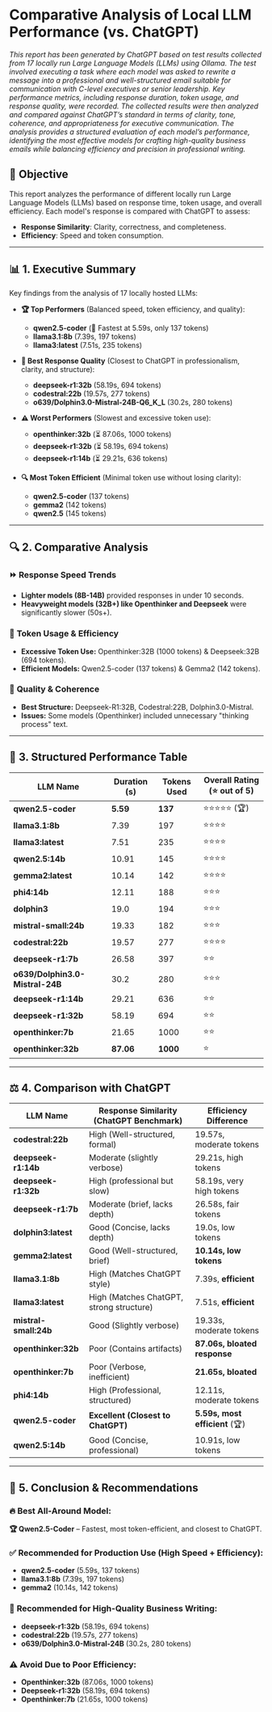 # Comparative Analysis of Local LLM Performance (vs. ChatGPT)
*This report has been generated by ChatGPT based on test results collected from 17 locally run Large Language Models (LLMs) using Ollama. The test involved executing a task where each model was asked to rewrite a message into a professional and well-structured email suitable for communication with C-level executives or senior leadership. Key performance metrics, including response duration, token usage, and response quality, were recorded. The collected results were then analyzed and compared against ChatGPT’s standard in terms of clarity, tone, coherence, and appropriateness for executive communication. The analysis provides a structured evaluation of each model’s performance, identifying the most effective models for crafting high-quality business emails while balancing efficiency and precision in professional writing.*

## 📌 Objective  
This report analyzes the performance of different locally run Large Language Models (LLMs) based on response time, token usage, and overall efficiency. Each model's response is compared with ChatGPT to assess:  
- **Response Similarity**: Clarity, correctness, and completeness.  
- **Efficiency**: Speed and token consumption.  

---

## 📊 1. Executive Summary  
Key findings from the analysis of 17 locally hosted LLMs:  

- **🏆 Top Performers** (Balanced speed, token efficiency, and quality):
  - **qwen2.5-coder** (🚀 Fastest at 5.59s, only 137 tokens)
  - **llama3.1:8b** (7.39s, 197 tokens)
  - **llama3:latest** (7.51s, 235 tokens)  

- **📝 Best Response Quality** (Closest to ChatGPT in professionalism, clarity, and structure):
  - **deepseek-r1:32b** (58.19s, 694 tokens)  
  - **codestral:22b** (19.57s, 277 tokens)  
  - **o639/Dolphin3.0-Mistral-24B-Q6_K_L** (30.2s, 280 tokens)  

- **⚠️ Worst Performers** (Slowest and excessive token use):
  - **openthinker:32b** (⏳ 87.06s, 1000 tokens)  
  - **deepseek-r1:32b** (⏳ 58.19s, 694 tokens)  
  - **deepseek-r1:14b** (⏳ 29.21s, 636 tokens)  

- **🔍 Most Token Efficient** (Minimal token use without losing clarity):
  - **qwen2.5-coder** (137 tokens)  
  - **gemma2** (142 tokens)  
  - **qwen2.5** (145 tokens)  

---

## 🔍 2. Comparative Analysis  
### ⏩ **Response Speed Trends**  
- **Lighter models (8B-14B)** provided responses in under 10 seconds.  
- **Heavyweight models (32B+) like Openthinker and Deepseek** were significantly slower (50s+).  

### 🎯 **Token Usage & Efficiency**  
- **Excessive Token Use:** Openthinker:32B (1000 tokens) & Deepseek:32B (694 tokens).  
- **Efficient Models:** Qwen2.5-coder (137 tokens) & Gemma2 (142 tokens).  

### 📝 **Quality & Coherence**  
- **Best Structure:** Deepseek-R1:32B, Codestral:22B, Dolphin3.0-Mistral.  
- **Issues:** Some models (Openthinker) included unnecessary "thinking process" text.  

---

## 📌 3. Structured Performance Table  

| **LLM Name** | **Duration (s)** | **Tokens Used** | **Overall Rating** (⭐ out of 5) |
|-------------|----------------|--------------|--------------------|
| **qwen2.5-coder** | **5.59**  | **137**  | ⭐⭐⭐⭐⭐ (🏆) |
| **llama3.1:8b** | 7.39  | 197  | ⭐⭐⭐⭐ |
| **llama3:latest** | 7.51  | 235  | ⭐⭐⭐⭐ |
| **qwen2.5:14b** | 10.91  | 145  | ⭐⭐⭐⭐ |
| **gemma2:latest** | 10.14  | 142  | ⭐⭐⭐⭐ |
| **phi4:14b** | 12.11  | 188  | ⭐⭐⭐ |
| **dolphin3** | 19.0  | 194  | ⭐⭐⭐ |
| **mistral-small:24b** | 19.33  | 182  | ⭐⭐⭐ |
| **codestral:22b** | 19.57  | 277  | ⭐⭐⭐⭐ |
| **deepseek-r1:7b** | 26.58  | 397  | ⭐⭐ |
| **o639/Dolphin3.0-Mistral-24B** | 30.2  | 280  | ⭐⭐⭐ |
| **deepseek-r1:14b** | 29.21  | 636  | ⭐⭐ |
| **deepseek-r1:32b** | 58.19  | 694  | ⭐⭐ |
| **openthinker:7b** | 21.65  | 1000  | ⭐⭐ |
| **openthinker:32b** | **87.06** | **1000** | ⭐ |

---

## ⚖️ 4. Comparison with ChatGPT  
| **LLM Name** | **Response Similarity** (ChatGPT Benchmark) | **Efficiency Difference** |
|-------------|--------------------------------|-------------------|
| **codestral:22b** | High (Well-structured, formal) | 19.57s, moderate tokens |
| **deepseek-r1:14b** | Moderate (slightly verbose) | 29.21s, high tokens |
| **deepseek-r1:32b** | High (professional but slow) | 58.19s, very high tokens |
| **deepseek-r1:7b** | Moderate (brief, lacks depth) | 26.58s, fair tokens |
| **dolphin3:latest** | Good (Concise, lacks depth) | 19.0s, low tokens |
| **gemma2:latest** | Good (Well-structured, brief) | **10.14s, low tokens** |
| **llama3.1:8b** | High (Matches ChatGPT style) | 7.39s, **efficient** |
| **llama3:latest** | High (Matches ChatGPT, strong structure) | 7.51s, **efficient** |
| **mistral-small:24b** | Good (Slightly verbose) | 19.33s, moderate tokens |
| **openthinker:32b** | Poor (Contains <think> artifacts) | **87.06s, bloated response** |
| **openthinker:7b** | Poor (Verbose, inefficient) | **21.65s, bloated** |
| **phi4:14b** | High (Professional, structured) | 12.11s, moderate tokens |
| **qwen2.5-coder** | **Excellent (Closest to ChatGPT)** | **5.59s, most efficient** (🏆) |
| **qwen2.5:14b** | Good (Concise, professional) | 10.91s, low tokens |

---

## 🎯 5. Conclusion & Recommendations  

### 🔥 **Best All-Around Model:**  
**🏆 Qwen2.5-Coder** – Fastest, most token-efficient, and closest to ChatGPT.  

### ✅ **Recommended for Production Use (High Speed + Efficiency):**  
- **qwen2.5-coder** (5.59s, 137 tokens)  
- **llama3.1:8b** (7.39s, 197 tokens)  
- **gemma2** (10.14s, 142 tokens)  

### 🚀 **Recommended for High-Quality Business Writing:**  
- **deepseek-r1:32b** (58.19s, 694 tokens)  
- **codestral:22b** (19.57s, 277 tokens)  
- **o639/Dolphin3.0-Mistral-24B** (30.2s, 280 tokens)  

### ⚠️ **Avoid Due to Poor Efficiency:**  
- **Openthinker:32b** (87.06s, 1000 tokens)  
- **Deepseek-r1:32b** (58.19s, 694 tokens)  
- **Openthinker:7b** (21.65s, 1000 tokens)  